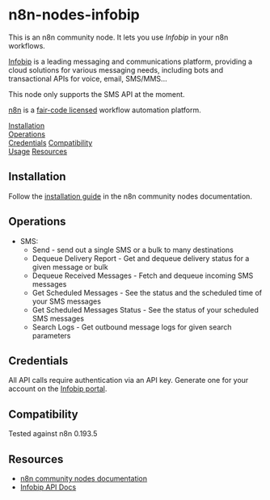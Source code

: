 # n8n-nodes-infobip

This is an n8n community node. It lets you use _Infobip_ in your n8n workflows.

[Infobip](https://www.infobip.com/) is a leading messaging and communications platform, providing a cloud solutions for various messaging needs, including bots and transactional APIs for voice, email, SMS/MMS...

This node only supports the SMS API at the moment.

[n8n](https://n8n.io/) is a [fair-code licensed](https://docs.n8n.io/reference/license/) workflow automation platform.

[Installation](#installation)  
[Operations](#operations)  
[Credentials](#credentials)
[Compatibility](#compatibility)  
[Usage](#usage)
[Resources](#resources)  

## Installation

Follow the [installation guide](https://docs.n8n.io/integrations/community-nodes/installation/) in the n8n community nodes documentation.

## Operations

- SMS:
  - Send - send out a single SMS or a bulk to many destinations
  - Dequeue Delivery Report - Get and dequeue delivery status for a given message or bulk
  - Dequeue Received Messages - Fetch and dequeue incoming SMS messages
  - Get Scheduled Messages - See the status and the scheduled time of your SMS messages
  - Get Scheduled Messages Status - See the status of your scheduled SMS messages
  - Search Logs - Get outbound message logs for given search parameters

## Credentials

All API calls require authentication via an API key. Generate one for your account on the [Infobip portal](https://portal.infobip.com/settings/accounts/api-keys).

## Compatibility

Tested against n8n 0.193.5

## Resources

- [n8n community nodes documentation](https://docs.n8n.io/integrations/community-nodes/)
- [Infobip API Docs](https://www.infobip.com/docs/api)
